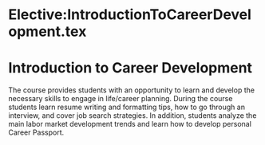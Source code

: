 






Elective:IntroductionToCareerDevelopment.tex
============================================






Introduction to Career Development
==================================


The course provides students with an opportunity to learn and develop the necessary skills to engage in life/career planning. During the course students learn resume writing and formatting tips, how to go through an interview, and cover job search strategies. In addition, students analyze the main labor market development trends and learn how to develop personal Career Passport.











